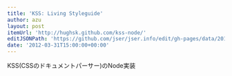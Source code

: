 ```yaml
---
title: 'KSS: Living Styleguide'
author: azu
layout: post
itemUrl: 'http://hughsk.github.com/kss-node/'
editJSONPath: 'https://github.com/jser/jser.info/edit/gh-pages/data/2012/03/index.json'
date: '2012-03-31T15:00:00+00:00'
---
```

KSS(CSSのドキュメントパーサー)のNode実装
